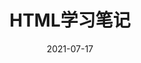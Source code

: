 ﻿---
layout: post
title: "HTML学习笔记"
date: "2021-07-17"
keywords: HTML 前端
category: 前端
tags: HTML 前端
---
